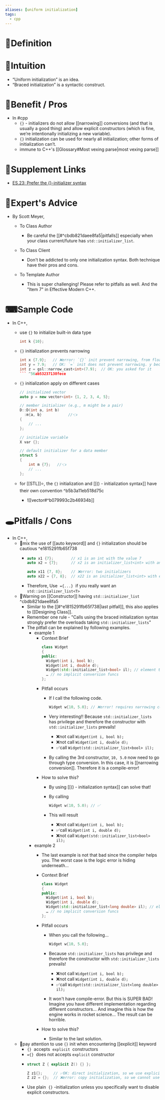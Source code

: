 ```yaml
---
aliases: [uniform initialization]
tags:
  - cpp
---
```


# 📝Definition

# 🧠Intuition
- “Uniform initialization” is an idea.
- “Braced initialization” is a syntactic construct.

# 🚀Benefit / Pros
- In #cpp 
    - `{}` - initializers do not allow [[narrowing]] conversions (and that is usually a good thing) and allow explicit constructors (which is fine, we’re intentionally initializing a new variable).
    - `{}` initialization can be used for nearly all initialization; other forms of initialization can’t.
    - immune to C++'s [[Glossary#Most vexing parse|most vexing parse]]
    
# 🔗Supplement Links
- [ES.23: Prefer the {}-initializer syntax](https://isocpp.github.io/CppCoreGuidelines/CppCoreGuidelines#es23-prefer-the--initializer-syntax)

# 🥼Expert's Advice
- By Scott Meyer,
    - To Class Author
        - Be careful the [[#^cbdb821daee8fa5|pitfalls]] especially when your class current/future has `std::initializer_list`.
        
    - To Class Client
        - Don't be addicted to only one initialization syntax. Both technique have their pros and cons.
        
    - To Template Author
        - This is super challenging! Please refer to pitfalls as well. And the "Item 7" in Effective Modern C++.
        
# ⌨Sample Code
- In C++,
    - use `{}` to initialize built-in data type
      
      ``` c++
      int k {10};
      ```
    - `{}` initialization prevents narrowing
      ``` c++
      int x {7.9};   // ❌error: `{}` init prevent narrowing, from floating point to integral
      int y = 7.9;   // OK: `=` init does not prevent narrowing. y becomes 7. Hope for a compiler warning
      int z = gsl::narrow_cast<int>(7.9);  // OK: you asked for it
      ``` ^56ab53237138fece
    - `{}` initialization apply on different cases
      
      ``` c++
      // initialized vector
      auto p = new vector<int> {1, 2, 3, 4, 5};
      
      // member initializer (e.g., m might be a pair)
      D::D(int a, int b)
        :m{a, b}			//👈
      {   
          // ...
      };
      
      // initialize variable
      X var {};
      
      // default initializer for a data member
      struct S
      {
          int m {7};   //👈
          // ...
      };
      ```
    - for [[STL]]⭐, the `{}` initialization and [[() - initialization syntax]] have their own convention ^b5b3a11eb518d75c
        - ![[vector#^b079993c2b46934b]]
        

# 🕳Pitfalls / Cons
- In C++,
    - 📌mix the use of [[auto keyword]] and `{}` initialization should be cautious ^e1815291fb65f738
        - ``` c++
          auto x1 {7};        // x1 is an int with the value 7
          auto x2 = {7};      // x2 is an initializer_list<int> with an element 7
          
          auto x11 {7, 8};    // ❌error: two initializers
          auto x22 = {7, 8};  // x22 is an initializer_list<int> with elements 7 and 8
          ```
        - Therefore, Use  `={...}`  if you really want an  `std::initializer_list<T>`
    - 📌Warning on [[Constructor]] having `std::initializer_list` ^cbdb821daee8fa5
        - Similar to the [[#^e1815291fb65f738|last pitfall]], this also applies to [[Designing Class]].
        - Remember one rule - "Calls using the braced initialization syntax strongly prefer the overloads taking `std::initializer_lists`"
        - The pitfall can be explained by following examples.
            - example 1
                - Context Brief
                  ``` c++
                  class Widget
                  {
                  public:
                    Widget(int i, bool b);
                    Widget(int i, double d);
                    Widget(std::initializer_list<bool> il); // element type is bool 👈pay attention here
                    … // no implicit conversion funcs
                  };
                  ```
                - Pitfall occurs
                    - If I call the following code.
                      
                      ``` c++
                      Widget w{10, 5.0}; // ❌error! requires narrowing conversions
                      ```
                    - Very interesting!! Because `std::initializer_lists` has privilege and therefore the constructor with `std::initializer_lists` prevails!
                        - ❌not call `Widget(int i, bool b);`
                        - ❌not call `Widget(int i, double d);`
                        - ✅call `Widget(std::initializer_list<bool> il);`
                    - By calling the 3rd constructor, `10, 5.0` now need to go through type conversion. In this case, it is [[narrowing conversion]]. Therefore it is a compile-error!
                - How to solve this?
                    - By using [[() - initialization syntax]] can solve that!
                    - By calling
                      
                      ``` c++
                      Widget w(10, 5.0); // ✅
                      ```
                    - This will result
                        - ❌not call `Widget(int i, bool b);`
                        - ✅call `Widget(int i, double d);`
                        - ❌not call `Widget(std::initializer_list<bool> il);`
            - example 2
                - The last example is not that bad since the compiler helps you. The worst case is the logic error is hiding underneath...
                - Context Brief
                  
                  ``` c++
                  class Widget
                  {
                  public:
                    Widget(int i, bool b);
                    Widget(int i, double d);
                    Widget(std::initializer_list<long double> il); // element type is double 👈pay attention here
                    … // no implicit conversion funcs
                  };
                  ```
                - Pitfall occurs
                    - When you call the following...
                      
                      ``` c++
                      Widget w{10, 5.0};
                      ```
                    - Because `std::initializer_lists` has privilege and therefore the constructor with `std::initializer_lists` prevails!
                        - ❌not call `Widget(int i, bool b);`
                        - ❌not call `Widget(int i, double d);`
                        - ✅call `Widget(std::initializer_list<long double> il);`
                    - It won't have compile-error. But this is SUPER BAD! Imagine you have different implementation regarding different constructors... And imagine this is how the engine works in rocket science... The result can be horrible.
                - How to solve this?
                    - Similar to the last solution.
    - 📌pay attention to use `{}` init when encountering [[explicit]] keyword
        - `{}`  accepts  `explicit`  constructors
        - `={}`  does not accepts `explicit` constructor
        - ``` c++
          struct Z { explicit Z() {} };
          
          Z z1{};     // ✅OK: direct initialization, so we use explicit constructor
          Z z2 = {};  // ❌error: copy initialization, so we cannot use the explicit constructor
          ```
        - Use plain  `{}` -initialization unless you specifically want to disable explicit constructors.